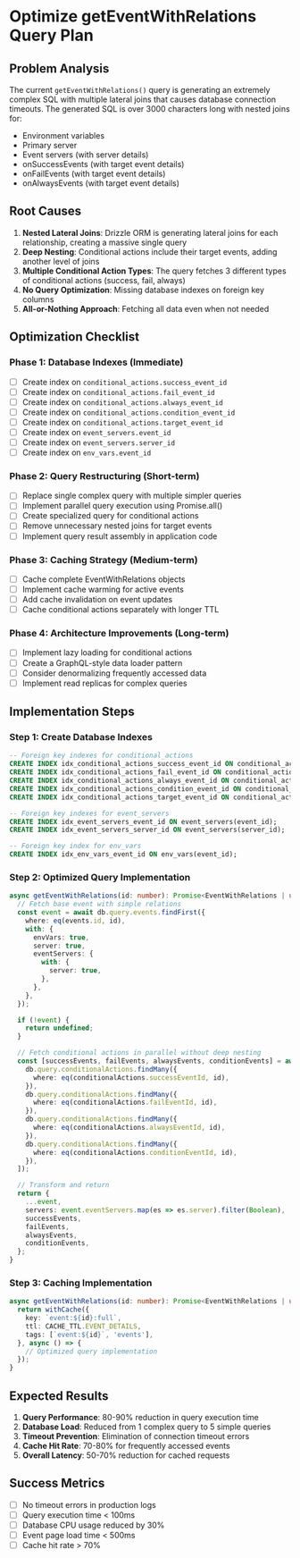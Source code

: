 # Optimize getEventWithRelations Query Plan

## Problem Analysis

The current `getEventWithRelations()` query is generating an extremely complex SQL with multiple lateral joins that causes database connection timeouts. The generated SQL is over 3000 characters long with nested joins for:

- Environment variables
- Primary server
- Event servers (with server details)
- onSuccessEvents (with target event details)
- onFailEvents (with target event details)
- onAlwaysEvents (with target event details)

## Root Causes

1. **Nested Lateral Joins**: Drizzle ORM is generating lateral joins for each relationship, creating a massive single query
2. **Deep Nesting**: Conditional actions include their target events, adding another level of joins
3. **Multiple Conditional Action Types**: The query fetches 3 different types of conditional actions (success, fail, always)
4. **No Query Optimization**: Missing database indexes on foreign key columns
5. **All-or-Nothing Approach**: Fetching all data even when not needed

## Optimization Checklist

### Phase 1: Database Indexes (Immediate)

- [ ] Create index on `conditional_actions.success_event_id`
- [ ] Create index on `conditional_actions.fail_event_id`
- [ ] Create index on `conditional_actions.always_event_id`
- [ ] Create index on `conditional_actions.condition_event_id`
- [ ] Create index on `conditional_actions.target_event_id`
- [ ] Create index on `event_servers.event_id`
- [ ] Create index on `event_servers.server_id`
- [ ] Create index on `env_vars.event_id`

### Phase 2: Query Restructuring (Short-term)

- [ ] Replace single complex query with multiple simpler queries
- [ ] Implement parallel query execution using Promise.all()
- [ ] Create specialized query for conditional actions
- [ ] Remove unnecessary nested joins for target events
- [ ] Implement query result assembly in application code

### Phase 3: Caching Strategy (Medium-term)

- [ ] Cache complete EventWithRelations objects
- [ ] Implement cache warming for active events
- [ ] Add cache invalidation on event updates
- [ ] Cache conditional actions separately with longer TTL

### Phase 4: Architecture Improvements (Long-term)

- [ ] Implement lazy loading for conditional actions
- [ ] Create a GraphQL-style data loader pattern
- [ ] Consider denormalizing frequently accessed data
- [ ] Implement read replicas for complex queries

## Implementation Steps

### Step 1: Create Database Indexes

```sql
-- Foreign key indexes for conditional_actions
CREATE INDEX idx_conditional_actions_success_event_id ON conditional_actions(success_event_id);
CREATE INDEX idx_conditional_actions_fail_event_id ON conditional_actions(fail_event_id);
CREATE INDEX idx_conditional_actions_always_event_id ON conditional_actions(always_event_id);
CREATE INDEX idx_conditional_actions_condition_event_id ON conditional_actions(condition_event_id);
CREATE INDEX idx_conditional_actions_target_event_id ON conditional_actions(target_event_id);

-- Foreign key indexes for event_servers
CREATE INDEX idx_event_servers_event_id ON event_servers(event_id);
CREATE INDEX idx_event_servers_server_id ON event_servers(server_id);

-- Foreign key index for env_vars
CREATE INDEX idx_env_vars_event_id ON env_vars(event_id);
```

### Step 2: Optimized Query Implementation

```typescript
async getEventWithRelations(id: number): Promise<EventWithRelations | undefined> {
  // Fetch base event with simple relations
  const event = await db.query.events.findFirst({
    where: eq(events.id, id),
    with: {
      envVars: true,
      server: true,
      eventServers: {
        with: {
          server: true,
        },
      },
    },
  });

  if (!event) {
    return undefined;
  }

  // Fetch conditional actions in parallel without deep nesting
  const [successEvents, failEvents, alwaysEvents, conditionEvents] = await Promise.all([
    db.query.conditionalActions.findMany({
      where: eq(conditionalActions.successEventId, id),
    }),
    db.query.conditionalActions.findMany({
      where: eq(conditionalActions.failEventId, id),
    }),
    db.query.conditionalActions.findMany({
      where: eq(conditionalActions.alwaysEventId, id),
    }),
    db.query.conditionalActions.findMany({
      where: eq(conditionalActions.conditionEventId, id),
    }),
  ]);

  // Transform and return
  return {
    ...event,
    servers: event.eventServers.map(es => es.server).filter(Boolean),
    successEvents,
    failEvents,
    alwaysEvents,
    conditionEvents,
  };
}
```

### Step 3: Caching Implementation

```typescript
async getEventWithRelations(id: number): Promise<EventWithRelations | undefined> {
  return withCache({
    key: `event:${id}:full`,
    ttl: CACHE_TTL.EVENT_DETAILS,
    tags: [`event:${id}`, 'events'],
  }, async () => {
    // Optimized query implementation
  });
}
```

## Expected Results

1. **Query Performance**: 80-90% reduction in query execution time
2. **Database Load**: Reduced from 1 complex query to 5 simple queries
3. **Timeout Prevention**: Elimination of connection timeout errors
4. **Cache Hit Rate**: 70-80% for frequently accessed events
5. **Overall Latency**: 50-70% reduction for cached requests

## Success Metrics

- [ ] No timeout errors in production logs
- [ ] Query execution time < 100ms
- [ ] Database CPU usage reduced by 30%
- [ ] Event page load time < 500ms
- [ ] Cache hit rate > 70%
